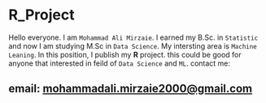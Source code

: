 # R_Project
Hello everyone. I am `Mohammad Ali Mirzaie`. I earned my B.Sc. in `Statistic` and now I am studying M.Sc in `Data Science`. My intersting area is `Machine Leaning`. In this position, I publish my __R__ project. this could be good for anyone that interested in feild of `Data Science` and `ML`.
contact me:
## email: mohammadali.mirzaie2000@gmail.com
